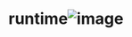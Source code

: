 # runtime![image](https://user-images.githubusercontent.com/90871823/161472673-16c621e0-7f8e-489f-ae46-c86e0c596487.png)

